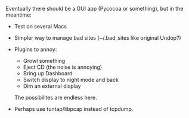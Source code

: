 Eventually there should be a GUI app (Pycocoa or something), but in the meantime:

- Test on several Macs
- Simpler way to manage bad sites (~/.bad_sites like original Undop?)
- Plugins to annoy:
  - Growl something
  - Eject CD (the noise is annoying)
  - Bring up Dashboard
  - Switch display to night mode and back
  - Dim an external display

  The possibilites are endless here.
  
- Perhaps use tuntap/libpcap instead of tcpdump.